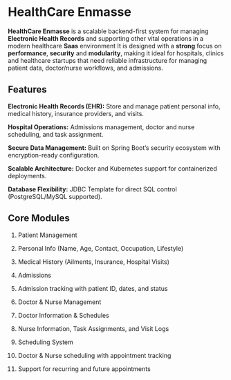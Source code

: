 <h1>HealthCare Enmasse</h1>

**HealthCare Enmasse** is a scalable backend-first system for managing **Electronic Health Records** and supporting other vital operations in a modern healthcare **Saas** environment
It is designed with a **strong** focus on **performance**, **security** and **modularity**,  making it ideal for hospitals, clinics and healthcare startups that need reliable
infrastructure for managing patient data, doctor/nurse workflows, and admissions.


<h2>Features</h2>

**Electronic Health Records (EHR):**
Store and manage patient personal info, medical history, insurance providers, and visits.

**Hospital Operations:**
Admissions management, doctor and nurse scheduling, and task assignment.

**Secure Data Management:**
Built on Spring Boot’s security ecosystem with encryption-ready configuration.

**Scalable Architecture:**
Docker and Kubernetes support for containerized deployments.

**Database Flexibility:**
JDBC Template for direct SQL control (PostgreSQL/MySQL supported).



<h2>Core Modules</h2>

1. Patient Management

2. Personal Info (Name, Age, Contact, Occupation, Lifestyle)

3. Medical History (Ailments, Insurance, Hospital Visits)

4. Admissions

5. Admission tracking with patient ID, dates, and status

6. Doctor & Nurse Management

7. Doctor Information & Schedules

8. Nurse Information, Task Assignments, and Visit Logs

9. Scheduling System

10. Doctor & Nurse scheduling with appointment tracking

11. Support for recurring and future appointments
